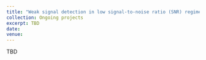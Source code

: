 ```yaml
---
title: "Weak signal detection in low signal-to-noise ratio (SNR) regime"
collection: Ongoing projects
excerpt: TBD
date: 
venue: 
---
```

TBD
